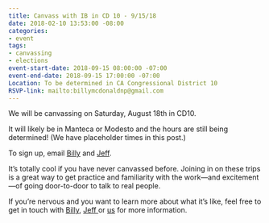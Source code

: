 ```yaml
---
title: Canvass with IB in CD 10 - 9/15/18
date: 2018-02-10 13:53:00 -08:00
categories:
- event
tags:
- canvassing
- elections
event-start-date: 2018-09-15 08:00:00 -07:00
event-end-date: 2018-09-15 17:00:00 -07:00
Location: To be determined in CA Congressional District 10
RSVP-link: mailto:billymcdonaldnp@gmail.com
---
```


We will be canvassing on Saturday, August 18th in CD10. 

It will likely be in Manteca or Modesto and the hours are still being determined! (We have placeholder times in this post.) 

To sign up, email [Billy](mailto:billymcdonaldnp@gmail.com) and [Jeff](mailto:carlockjeff@gmail.com). 

It’s totally cool if you have never canvassed before.  Joining in on these trips is a great way to get practice and familiarity with the work—and excitement—of going door-to-door to talk to real people. 

If you’re nervous and you want to learn more about what it’s like, feel free to get in touch with [Billy](mailto:billymcdonaldnp@gmail.com), [Jeff ](carlockjeff@gmail.com)or [us](mailto:elections+owner@indivisibleberkeley.org) for more information.

